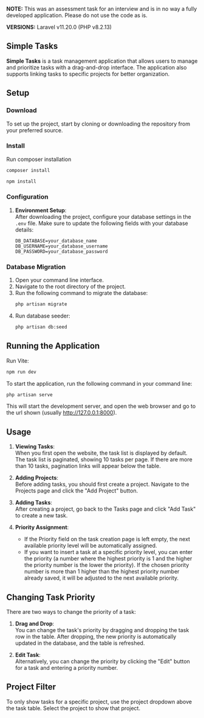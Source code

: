 **NOTE:** This was an assessment task for an interview and is in no way a fully developed application. Please do not use the code as is.

**VERSIONS:** Laravel v11.20.0 (PHP v8.2.13)

## Simple Tasks

**Simple Tasks** is a task management application that allows users to manage and prioritize tasks with a drag-and-drop interface. The application also supports linking tasks to specific projects for better organization.

## Setup

### Download

To set up the project, start by cloning or downloading the repository from your preferred source.

### Install

Run composer installation

```bash
composer install
```

```bash
npm install
```

### Configuration

1. **Environment Setup**:  
   After downloading the project, configure your database settings in the `.env` file. Make sure to update the following fields with your database details:
    ```env
    DB_DATABASE=your_database_name
    DB_USERNAME=your_database_username
    DB_PASSWORD=your_database_password
    ```

### Database Migration

1. Open your command line interface.
2. Navigate to the root directory of the project.
3. Run the following command to migrate the database:
    ```bash
    php artisan migrate
    ```
4. Run database seeder:
    ```bash
    php artisan db:seed
    ```

## Running the Application

Run Vite:

```bash
npm run dev
```

To start the application, run the following command in your command line:

```bash
php artisan serve
```

This will start the development server, and open the web browser and go to the url shown (usually http://127.0.0.1:8000).

## Usage

1. **Viewing Tasks**:  
   When you first open the website, the task list is displayed by default. The task list is paginated, showing 10 tasks per page. If there are more than 10 tasks, pagination links will appear below the table.

2. **Adding Projects**:  
   Before adding tasks, you should first create a project. Navigate to the Projects page and click the "Add Project" button.

3. **Adding Tasks**:  
   After creating a project, go back to the Tasks page and click "Add Task" to create a new task.

4. **Priority Assignment**:
    - If the Priority field on the task creation page is left empty, the next available priority level will be automatically assigned.
    - If you want to insert a task at a specific priority level, you can enter the priority (a number where the highest priority is 1 and the higher the priority number is the lower the priority). If the chosen priority number is more than 1 higher than the highest priority number already saved, it will be adjusted to the next available priority.

## Changing Task Priority

There are two ways to change the priority of a task:

1. **Drag and Drop**:  
   You can change the task's priority by dragging and dropping the task row in the table. After dropping, the new priority is automatically updated in the database, and the table is refreshed.

2. **Edit Task**:  
   Alternatively, you can change the priority by clicking the "Edit" button for a task and entering a priority number.

## Project Filter

To only show tasks for a specific project, use the project dropdown above the task table. Select the project to show that project.
